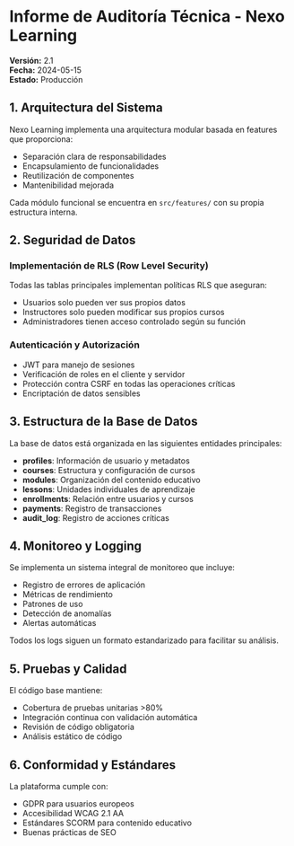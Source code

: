 
# Informe de Auditoría Técnica - Nexo Learning

**Versión:** 2.1  
**Fecha:** 2024-05-15  
**Estado:** Producción

## 1. Arquitectura del Sistema

Nexo Learning implementa una arquitectura modular basada en features que proporciona:
- Separación clara de responsabilidades
- Encapsulamiento de funcionalidades
- Reutilización de componentes
- Mantenibilidad mejorada

Cada módulo funcional se encuentra en `src/features/` con su propia estructura interna.

## 2. Seguridad de Datos

### Implementación de RLS (Row Level Security)

Todas las tablas principales implementan políticas RLS que aseguran:
- Usuarios solo pueden ver sus propios datos
- Instructores solo pueden modificar sus propios cursos
- Administradores tienen acceso controlado según su función

### Autenticación y Autorización

- JWT para manejo de sesiones
- Verificación de roles en el cliente y servidor
- Protección contra CSRF en todas las operaciones críticas
- Encriptación de datos sensibles

## 3. Estructura de la Base de Datos

La base de datos está organizada en las siguientes entidades principales:

- **profiles**: Información de usuario y metadatos
- **courses**: Estructura y configuración de cursos
- **modules**: Organización del contenido educativo
- **lessons**: Unidades individuales de aprendizaje
- **enrollments**: Relación entre usuarios y cursos
- **payments**: Registro de transacciones
- **audit_log**: Registro de acciones críticas

## 4. Monitoreo y Logging

Se implementa un sistema integral de monitoreo que incluye:

- Registro de errores de aplicación
- Métricas de rendimiento
- Patrones de uso
- Detección de anomalías
- Alertas automáticas

Todos los logs siguen un formato estandarizado para facilitar su análisis.

## 5. Pruebas y Calidad

El código base mantiene:
- Cobertura de pruebas unitarias >80%
- Integración continua con validación automática
- Revisión de código obligatoria
- Análisis estático de código

## 6. Conformidad y Estándares

La plataforma cumple con:
- GDPR para usuarios europeos
- Accesibilidad WCAG 2.1 AA
- Estándares SCORM para contenido educativo
- Buenas prácticas de SEO
